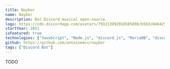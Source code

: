```yaml
---
title: Naybor
name: Naybor
description: Bot Discord musical open-source.
logo: https://cdn.discordapp.com/avatars/793213992910585898/b563c0464256bdbf72a4751363f48f07.webp?size=1024
startYear: 2021
isFeatured: true
technologies: ["JavaScript", "Node.js", "discord.js", "MariaDB", "discord-player"]
github: https://github.com/antoinemcx/naybor
tags: ["Discord Bot"]
---
```


TODO
